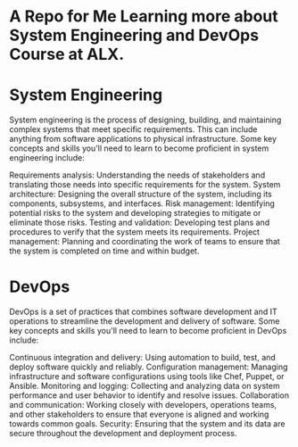 # A Repo for Me Learning more about System Engineering and DevOps Course at ALX.

# System Engineering
System engineering is the process of designing, building, and maintaining complex systems that meet specific requirements. This can include anything from software applications to physical infrastructure. Some key concepts and skills you'll need to learn to become proficient in system engineering include:

Requirements analysis: Understanding the needs of stakeholders and translating those needs into specific requirements for the system.
System architecture: Designing the overall structure of the system, including its components, subsystems, and interfaces.
Risk management: Identifying potential risks to the system and developing strategies to mitigate or eliminate those risks.
Testing and validation: Developing test plans and procedures to verify that the system meets its requirements.
Project management: Planning and coordinating the work of teams to ensure that the system is completed on time and within budget.

# DevOps
DevOps is a set of practices that combines software development and IT operations to streamline the development and delivery of software. Some key concepts and skills you'll need to learn to become proficient in DevOps include:

Continuous integration and delivery: Using automation to build, test, and deploy software quickly and reliably.
Configuration management: Managing infrastructure and software configurations using tools like Chef, Puppet, or Ansible.
Monitoring and logging: Collecting and analyzing data on system performance and user behavior to identify and resolve issues.
Collaboration and communication: Working closely with developers, operations teams, and other stakeholders to ensure that everyone is aligned and working towards common goals.
Security: Ensuring that the system and its data are secure throughout the development and deployment process.
